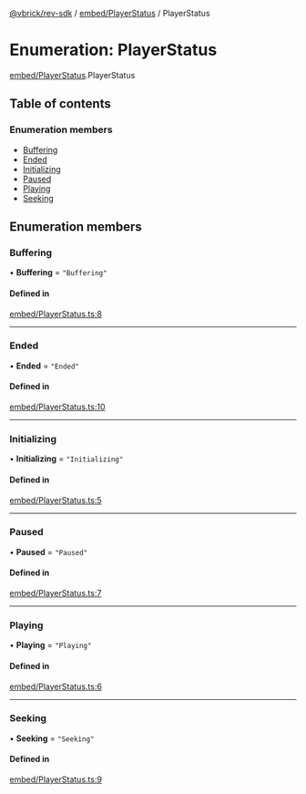 [@vbrick/rev-sdk](../README.md) / [embed/PlayerStatus](../modules/embed_PlayerStatus.md) / PlayerStatus

# Enumeration: PlayerStatus

[embed/PlayerStatus](../modules/embed_PlayerStatus.md).PlayerStatus

## Table of contents

### Enumeration members

- [Buffering](embed_PlayerStatus.PlayerStatus.md#buffering)
- [Ended](embed_PlayerStatus.PlayerStatus.md#ended)
- [Initializing](embed_PlayerStatus.PlayerStatus.md#initializing)
- [Paused](embed_PlayerStatus.PlayerStatus.md#paused)
- [Playing](embed_PlayerStatus.PlayerStatus.md#playing)
- [Seeking](embed_PlayerStatus.PlayerStatus.md#seeking)

## Enumeration members

### Buffering

• **Buffering** = `"Buffering"`

#### Defined in

[embed/PlayerStatus.ts:8](https://github.com/vbrick/rev-sdk-js/blob/e20a0c7/src/embed/PlayerStatus.ts#L8)

___

### Ended

• **Ended** = `"Ended"`

#### Defined in

[embed/PlayerStatus.ts:10](https://github.com/vbrick/rev-sdk-js/blob/e20a0c7/src/embed/PlayerStatus.ts#L10)

___

### Initializing

• **Initializing** = `"Initializing"`

#### Defined in

[embed/PlayerStatus.ts:5](https://github.com/vbrick/rev-sdk-js/blob/e20a0c7/src/embed/PlayerStatus.ts#L5)

___

### Paused

• **Paused** = `"Paused"`

#### Defined in

[embed/PlayerStatus.ts:7](https://github.com/vbrick/rev-sdk-js/blob/e20a0c7/src/embed/PlayerStatus.ts#L7)

___

### Playing

• **Playing** = `"Playing"`

#### Defined in

[embed/PlayerStatus.ts:6](https://github.com/vbrick/rev-sdk-js/blob/e20a0c7/src/embed/PlayerStatus.ts#L6)

___

### Seeking

• **Seeking** = `"Seeking"`

#### Defined in

[embed/PlayerStatus.ts:9](https://github.com/vbrick/rev-sdk-js/blob/e20a0c7/src/embed/PlayerStatus.ts#L9)
